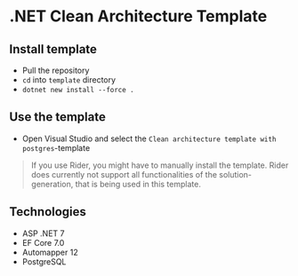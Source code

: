 # .NET Clean Architecture Template

## Install template
- Pull the repository
- `cd` into `template` directory
- `dotnet new install --force .`

## Use the template
- Open Visual Studio and select the `Clean architecture template with postgres`-template

> If you use Rider, you might have to manually install the template.
> Rider does currently not support all functionalities of the solution-generation, that is being used in this template.

## Technologies
- ASP .NET 7
- EF Core 7.0
- Automapper 12
- PostgreSQL